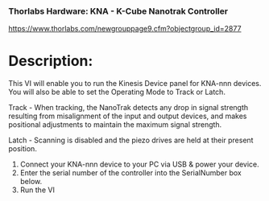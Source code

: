 ### Thorlabs Hardware: KNA - K-Cube Nanotrak Controller
https://www.thorlabs.com/newgrouppage9.cfm?objectgroup_id=2877

# Description: 
This VI will enable you to run the Kinesis Device panel for KNA-nnn devices. 
You will also be able to set the Operating Mode to Track or Latch.

Track - When tracking, the NanoTrak detects any drop in signal strength resulting from misalignment of the input and output devices, and makes positional adjustments to maintain the maximum signal strength.

Latch - Scanning is disabled and the piezo drives are held at their present position.

1. Connect your KNA-nnn device to your PC via USB & power your device.
2. Enter the serial number of the controller into the SerialNumber box below.
3. Run the VI

